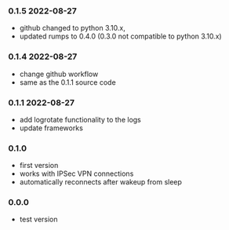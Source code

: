 ### 0.1.5 2022-08-27
- github changed to python 3.10.x, 
- updated rumps to 0.4.0 (0.3.0 not compatible to python 3.10.x)

### 0.1.4 2022-08-27
- change github workflow 
- same as the 0.1.1 source code

### 0.1.1 2022-08-27
- add logrotate functionality to the logs
- update frameworks

### 0.1.0
- first version
- works with IPSec VPN connections
- automatically reconnects after wakeup from sleep


### 0.0.0
- test version
